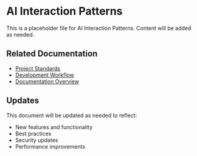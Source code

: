 # AI Interaction Patterns

This is a placeholder file for AI Interaction Patterns. Content will be added as needed.

## Related Documentation
- [Project Standards](../project-standards.md)
- [Development Workflow](../development-workflow.md)
- [Documentation Overview](../documentation-overview.md)

## Updates
This document will be updated as needed to reflect:
- New features and functionality
- Best practices
- Security updates
- Performance improvements
